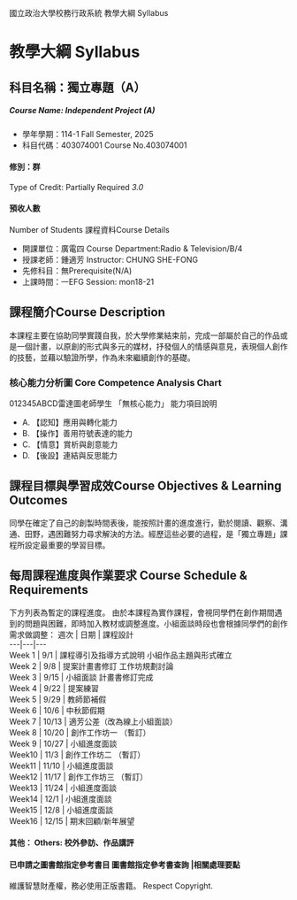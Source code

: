 國立政治大學校務行政系統 教學大綱 Syllabus
# 教學大綱 Syllabus
##  科目名稱：獨立專題（A）
#####  Course Name: Independent Project (A)
  * 學年學期：114-1 Fall Semester, 2025 
  * 科目代碼：403074001 Course No.403074001
#### 修別：群
Type of Credit: Partially Required 
_3.0_
#### 預收人數
Number of Students
課程資料Course Details
  * 開課單位：廣電四 Course Department:Radio & Television/B/4 
  * 授課老師：鍾適芳 Instructor: CHUNG SHE-FONG 
  * 先修科目：無Prerequisite(N/A)
  * 上課時間：一EFG Session: mon18-21
##  課程簡介Course Description
本課程主要在協助同學實踐自我，於大學修業結束前，完成一部屬於自己的作品或是一個計畫，以原創的形式與多元的媒材，抒發個人的情感與意見，表現個人創作的技藝，並藉以驗證所學，作為未來繼續創作的基礎。
###  核心能力分析圖 Core Competence Analysis Chart
012345ABCD雷達圖老師學生
「無核心能力」 
能力項目說明
  * A. 【認知】應用與轉化能力
  * B. 【操作】善用符號表達的能力
  * C. 【情意】賞析與創意能力
  * D. 【後設】連結與反思能力
##  課程目標與學習成效Course Objectives & Learning Outcomes 
同學在確定了自己的創製時間表後，能按照計畫的進度進行，勤於閱讀、觀察、溝通、田野，遇困難努力尋求解決的方法。經歷這些必要的過程，是「獨立專題」課程所設定最重要的學習目標。
##  每周課程進度與作業要求 Course Schedule & Requirements
下方列表為暫定的課程進度。
由於本課程為實作課程，會視同學們在創作期間遇到的問題與困難，即時加入教材或調整進度。小組面談時段也會根據同學們的創作需求做調整：
週次 |  日期 |  課程設計  
---|---|---  
Week 1 |  9/1 |  課程導引及指導方式說明  小組作品主題與形式確立  
Week 2 |  9/8 |  提案計畫書修訂  工作坊規劃討論   
Week 3 |  9/15 |  小組面談 計畫書修訂完成  
Week 4 |  9/22 |  提案練習  
Week 5 |  9/29 |  教師節補假  
Week 6 |  10/6 |  中秋節假期  
Week 7 |  10/13 |  適芳公差（改為線上小組面談）  
Week 8 |  10/20 |  創作工作坊一 （暫訂）  
Week 9 |  10/27 |  小組進度面談  
Week10 |  11/3 |  創作工作坊二 （暫訂）  
Week11 |  11/10 |  小組進度面談  
Week12 |  11/17 |  創作工作坊三 （暫訂）  
Week13 |  11/24 |  小組進度面談  
Week14 |  12/1 |  小組進度面談  
Week15 |  12/8 |  小組進度面談  
Week16 |  12/15 |  期末回顧/新年展望  
####  其他： Others: 校外參訪、作品講評 
####  已申請之圖書館指定參考書目  圖書館指定參考書查詢 |相關處理要點
維護智慧財產權，務必使用正版書籍。 Respect Copyright.